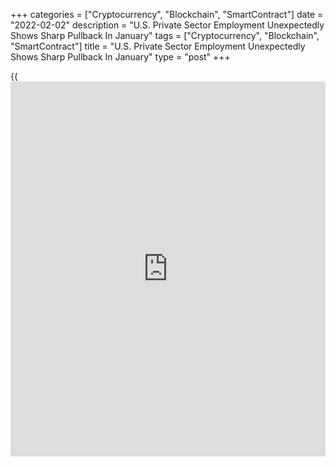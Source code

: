 +++
categories = ["Cryptocurrency", "Blockchain", "SmartContract"]
date = "2022-02-02"
description = "U.S. Private Sector Employment Unexpectedly Shows Sharp Pullback In January"
tags = ["Cryptocurrency", "Blockchain", "SmartContract"]
title = "U.S. Private Sector Employment Unexpectedly Shows Sharp Pullback In January"
type = "post"
+++

{{<iframe id="large-banner" src="https://www.bounty.group/#slide=26.0" width="100%" height="600" scrolling="no" style="border: 0px solid rgb(216, 221, 230); border-radius: 3px;">}}

Reflecting the impact of the Omicron variant of the [coronavirus][1],
payroll processor ADP released a report on Wednesday unexpectedly
showing a sharp pullback in U.S. private sector employment in the month
of January.

ADP said private sector employment plunged by 301,000 jobs in January
after jumping by a downwardly revised 776,000 jobs in December.

The steep drop surprised economists, who had expected private sector
employment to increase by 207,000 jobs compared to the spike of 807,000
jobs originally reported for the previous month.

"The labor market recovery took a step back at the start of 2022 due to
the effect of the Omicron variant and its significant, though likely
temporary, impact to job growth," said ADP chief economist Nela
Richardson.

She added, "The majority of industry sectors experienced job loss,
marking the most recent decline since  
December 2020."

Employment in the leisure and hospitality sector led the way lower,
slumping by 154,000 jobs in January after seeing substantial gains in
the fourth quarter.

The trade, transportation and utilities industry also cut 62,000 jobs,
while employment in the manufacturing sector fell by 21,000 jobs.

The report also showed employment at small businesses tumbled by 144,000
jobs. Employment at large businesses also slid by 98,000 jobs and medium
businesses cut 59,000 jobs.

"With infection numbers and hospitalizations now falling in many parts
of the country as quickly as they had risen, we expect a huge rebound in
payrolls in February, with most of the disruption clearing by the end of
the quarter," said Michael Pearce, Senior U.S. Economist at Capital
Economics.

He added, "As a result, even a very bad January payrolls number is not
going to be enough to cause the Fed to delay its planned March rate
hike, though we do expect slowing economic growth this year to limit the
Fed to four rate hikes, rather than the 5+ that [markets][2] are now
pricing."

On Friday, the Labor Department is scheduled to release its more closely
watched monthly jobs report, which includes both public and private
sector jobs.

Economists currently expect employment to rise by 150,000 jobs in
January after climbing by 199,000 jobs in December. The unemployment
rate is expected to hold at 3.9 percent.

For comments and feedback [contact](https://www.playgroundfx.com/contact/): editorial@rtt[news](https://www.letsplayfx.com/blog/forex-news-website/).com

[Economic News][3]

 **What parts of the world are seeing the best (and worst) economic
performances lately? Click[here][4] to check out our [Econ Scorecard][4]
and find out! See up-to-the-moment [ranking](https://www.playgroundfx.com/blog/crypto-exchange-ranking/)s for the best and worst
performers in [GDP][5], [unemployment rate][6], [inflation][7] and much
more.**

   1. www.rtt[news](https://www.letsplayfx.com/blog/forex-news-website/).com/list/coronavirus.aspx
   2. www.rtt[news](https://www.letsplayfx.com/blog/forex-news-website/).com/Content/Markets.aspx
   3. www.rtt[news](https://www.letsplayfx.com/blog/forex-news-website/).com/Content/EconomicNews.aspx
   4. www.rtt[news](https://www.letsplayfx.com/blog/forex-news-website/).com/economic-scorecard/world-rank/retail-sales/highest-performance.aspx
   5. www.rtt[news](https://www.letsplayfx.com/blog/forex-news-website/).com/economic-scorecard/world-rank/GDP/highest-performance.aspx
   6. www.rtt[news](https://www.letsplayfx.com/blog/forex-news-website/).com/economic-scorecard/world-rank/unemployment-rate/lowest-performance.aspx
   7. www.rtt[news](https://www.letsplayfx.com/blog/forex-news-website/).com/economic-scorecard/world-rank/CPI/highest-performance.aspx